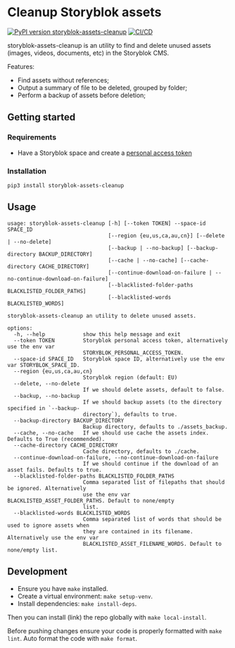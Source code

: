 # Cleanup Storyblok assets


[![PyPI version storyblok-assets-cleanup](https://img.shields.io/pypi/v/storyblok-assets-cleanup.svg)](https://pypi.python.org/pypi/storyblok-assets-cleanup/)
[![CI/CD](https://github.com/significa/storyblok-assets-cleanup/actions/workflows/ci-cd.yaml/badge.svg)](https://github.com/significa/storyblok-assets-cleanup/actions/workflows/ci-cd.yaml)

storyblok-assets-cleanup is an utility to find and delete unused assets
(images, videos, documents, etc) in the Storyblok CMS.

Features:

- Find assets without references;
- Output a summary of file to be deleted, grouped by folder;
- Perform a backup of assets before deletion;


## Getting started

### Requirements

- Have a Storyblok space and create a
  [personal access token](https://app.storyblok.com/#/me/account?tab=token)

### Installation

`pip3 install storyblok-assets-cleanup`

## Usage

<!--
  To update the code block with the usage below:
  
  1. Resize your terminal to 100 columns. On most systems just run: `stty cols 100 rows 50`.
  2. Run `storyblok-assets-cleanup --help` to get the usage output.
-->

```
usage: storyblok-assets-cleanup [-h] [--token TOKEN] --space-id SPACE_ID
                                [--region {eu,us,ca,au,cn}] [--delete | --no-delete]
                                [--backup | --no-backup] [--backup-directory BACKUP_DIRECTORY]
                                [--cache | --no-cache] [--cache-directory CACHE_DIRECTORY]
                                [--continue-download-on-failure | --no-continue-download-on-failure]
                                [--blacklisted-folder-paths BLACKLISTED_FOLDER_PATHS]
                                [--blacklisted-words BLACKLISTED_WORDS]

storyblok-assets-cleanup an utility to delete unused assets.

options:
  -h, --help            show this help message and exit
  --token TOKEN         Storyblok personal access token, alternatively use the env var
                        STORYBLOK_PERSONAL_ACCESS_TOKEN.
  --space-id SPACE_ID   Storyblok space ID, alternatively use the env var STORYBLOK_SPACE_ID.
  --region {eu,us,ca,au,cn}
                        Storyblok region (default: EU)
  --delete, --no-delete
                        If we should delete assets, default to false.
  --backup, --no-backup
                        If we should backup assets (to the directory specified in `--backup-
                        directory`), defaults to true.
  --backup-directory BACKUP_DIRECTORY
                        Backup directory, defaults to ./assets_backup.
  --cache, --no-cache   If we should use cache the assets index. Defaults to True (recommended).
  --cache-directory CACHE_DIRECTORY
                        Cache directory, defaults to ./cache.
  --continue-download-on-failure, --no-continue-download-on-failure
                        If we should continue if the download of an asset fails. Defaults to true.
  --blacklisted-folder-paths BLACKLISTED_FOLDER_PATHS
                        Comma separated list of filepaths that should be ignored. Alternatively
                        use the env var BLACKLISTED_ASSET_FOLDER_PATHS. Default to none/empty
                        list.
  --blacklisted-words BLACKLISTED_WORDS
                        Comma separated list of words that should be used to ignore assets when
                        they are contained in its filename. Alternatively use the env var
                        BLACKLISTED_ASSET_FILENAME_WORDS. Default to none/empty list.
```

## Development

- Ensure you have `make` installed.
- Create a virtual environment: `make setup-venv`.
- Install dependencies: `make install-deps`.

Then you can install (link) the repo globally with `make local-install`.

Before pushing changes ensure your code is properly formatted with `make lint`.
Auto format the code with `make format`.
